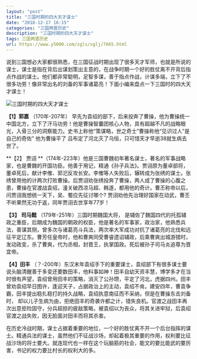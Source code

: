 ```yaml
---
layout: "post"
title: "三国时期的四大天才谋士"
date: "2018-12-17 16:15"
categories: "三国两晋历史"
description: "三国时期的四大天才谋士"
tags: 三国两晋历史
url: https://www.y5000.com/zgls/sglj/7665.html
---
```






说到三国想必大家都很熟悉，在三国征战时期出现了很多天才军师，也就是所说的谋士，谋士是指在背后出谋划策出主意的，在战争时期一个好的胜仗离不开背后指点作战的谋士。他们都非常聪明，足智多谋，善于指点作战，计谋多端，立下了不很多功劳！像非常出名的刘备的军事诸葛亮！下面小编来盘点一下三国时的四大天才谋士！

![三国时期的四大天才谋士](/uploads/allimg/161219/6-161219150A4411.JPG)

**【1】郭嘉** （170年-207年）
早先为袁绍的部下，后来投奔了曹操，他为曹操统一中国北方，立下了汗马功劳！他是曹操智囊团核心人物，具有超越不凡的战略眼光，入骨三分的洞察能力。史书上称他“策谋略，世之奇士”曹操称他“见识过人”是自己的奇佐”
他为曹操平了 吕布定了河北灭了乌恒，只可惜天才早逝38就生病去世了。

**【2】 贾诩
**（174年-223年）他是三国曹魏初年著名谋士，著名的军事战略家，也是曹魏的开国功臣。他善于用记，精通《孙子兵法》。贾诩原为董卓部将，董卓死后，献计李傕、郭汜反攻长安。李傕等人失败后，辗转成为张绣的谋士。张绣曾用他的计两次打败曹操。后贾诩劝张绣投奔了曹操，两人成了曹操的心腹之患，曹操在官渡战袁绍，潼关破西凉马超、韩遂，都用他的奇计。曹丕称帝以后，问贾诩我想统一天下，吴、蜀应先征讨哪个?
贾诩劝他先治理好国家在动武，曹丕不听果然无功于返，同年贾诩去世享年77岁！

**【3】** **司马懿** （179年-251年）三国时期魏国大将，
是辅佐了魏国四代的托孤辅政之重臣，后期成为魏国的朝政的权臣，他是著名的军事家，政治家，他熟悉兵法，善谋其侧，曾多次与诸葛亮斗兵法，两次率大军成功对抗了诸葛亮的北伐和远征平定辽东。曹芳任皇帝时，他和曹爽同受曹睿遗诏辅政，后乘曹爽出城游猎时，发动政变，杀了曹爽，代为丞相，封晋王，执掌国政。死后被孙子司马炎追尊为晋宜帝。

**【4】田丰**
（？-200年）东汉末年袁绍手下的重要谋士，袁绍部下有很多谋士要说头脑清醒善于多变还要数田丰，他料事如神！田丰自幼天资丰慧，博学多才在当时很有声望，袁绍曾用田丰的策略，消灭了公孙瓒，平定了河北，虎据四州。田丰曾劝袁绍早日图许，逢迎天子，占据政治上的主动，袁绍不肯。建安四年，曹袁争霸，田丰提出稳扎稳打的持久战略，袁绍执意南征而不采纳，但是在曹操东击刘备时，
却以儿子生病为由，拒绝田丰的奇袭许都之计，错失良机。官渡之战田丰再次出意拒险固守，分兵超掠的疲敌策略，被袁绍以为丧众，将其关进牢狱，后袁绍官渡之战失败，因无脸面对田丰而将其杀害。

在历史冷战时期，谋士占据着重要的地位，一个好的胜仗离不开一个后台指挥的谋士。精通兵法的谋士，虽然他们不征战沙场，却起着极其重要的作用，权利要比征战沙场的将士要大。就连现代也一样在这个玩脑筋的社会，能文的要比能武的要厉害，书记的权力要比村长的权利大的多。
